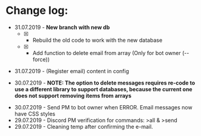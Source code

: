 # Change log:

- 31.07.2019 - <b>New branch with new db</b>
   - [x] - Rebuild the old code to work with the new database
   - [x] - Add function to delete email from array (Only for bot owner (--force))
* 31.07.2019 - (Register email) content in config
- 30.07.2019 - <b>NOTE: The option to delete messages requires re-code to use a different library to support databases, because the current one does not support removing items from arrays</b>
* 30.07.2019 - Send PM to bot owner when ERROR. Email messages now have CSS styles
* 29.07.2019 - Discord PM verification for commands: >all & >send
* 29.07.2019 - Cleaning temp after confirming the e-mail.
